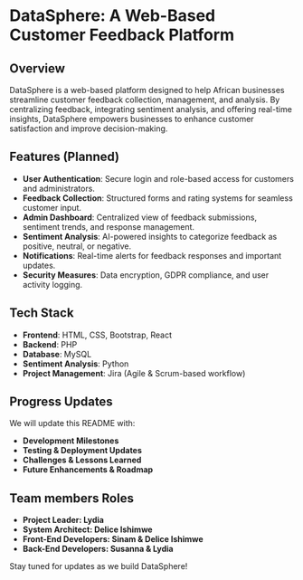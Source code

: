 # DataSphere: A Web-Based Customer Feedback Platform 

## Overview
DataSphere is a web-based platform designed to help African businesses streamline customer feedback collection, management, and analysis. By centralizing feedback, integrating sentiment analysis, and offering real-time insights, DataSphere empowers businesses to enhance customer satisfaction and improve decision-making.

## Features (Planned)
- **User Authentication**: Secure login and role-based access for customers and administrators.
- **Feedback Collection**: Structured forms and rating systems for seamless customer input.
- **Admin Dashboard**: Centralized view of feedback submissions, sentiment trends, and response management.
- **Sentiment Analysis**: AI-powered insights to categorize feedback as positive, neutral, or negative.
- **Notifications**: Real-time alerts for feedback responses and important updates.
- **Security Measures**: Data encryption, GDPR compliance, and user activity logging.

## Tech Stack
- **Frontend**: HTML, CSS, Bootstrap, React
- **Backend**: PHP
- **Database**: MySQL
- **Sentiment Analysis**: Python
- **Project Management**: Jira (Agile & Scrum-based workflow)

## Progress Updates
We will update this README with:
- **Development Milestones**
- **Testing & Deployment Updates**
- **Challenges & Lessons Learned**
- **Future Enhancements & Roadmap**

## Team members Roles
- **Project Leader: Lydia**
- **System Architect: Delice Ishimwe**
- **Front-End Developers: Sinam & Delice Ishimwe**
- **Back-End Developers: Susanna & Lydia**

Stay tuned for updates as we build DataSphere!
